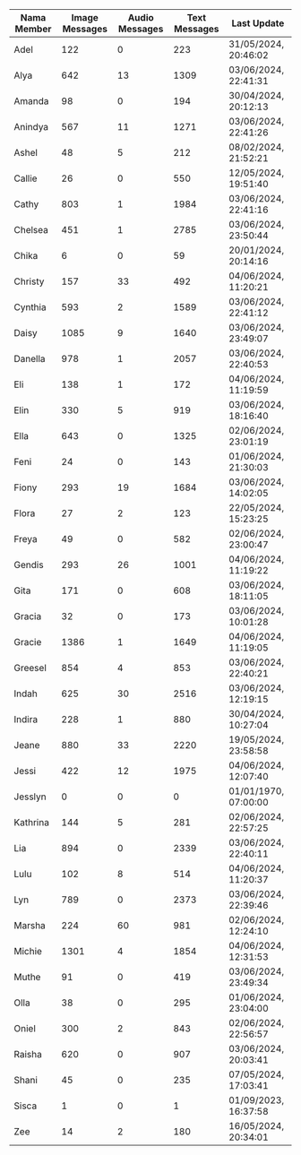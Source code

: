 | Nama Member | Image Messages | Audio Messages | Text Messages | Last Update |
| ------ | -------------- | -------------- | ------------- | ------------ |
| Adel | 122 | 0 | 223 | 31/05/2024, 20:46:02 |
| Alya | 642 | 13 | 1309 | 03/06/2024, 22:41:31 |
| Amanda | 98 | 0 | 194 | 30/04/2024, 20:12:13 |
| Anindya | 567 | 11 | 1271 | 03/06/2024, 22:41:26 |
| Ashel | 48 | 5 | 212 | 08/02/2024, 21:52:21 |
| Callie | 26 | 0 | 550 | 12/05/2024, 19:51:40 |
| Cathy | 803 | 1 | 1984 | 03/06/2024, 22:41:16 |
| Chelsea | 451 | 1 | 2785 | 03/06/2024, 23:50:44 |
| Chika | 6 | 0 | 59 | 20/01/2024, 20:14:16 |
| Christy | 157 | 33 | 492 | 04/06/2024, 11:20:21 |
| Cynthia | 593 | 2 | 1589 | 03/06/2024, 22:41:12 |
| Daisy | 1085 | 9 | 1640 | 03/06/2024, 23:49:07 |
| Danella | 978 | 1 | 2057 | 03/06/2024, 22:40:53 |
| Eli | 138 | 1 | 172 | 04/06/2024, 11:19:59 |
| Elin | 330 | 5 | 919 | 03/06/2024, 18:16:40 |
| Ella | 643 | 0 | 1325 | 02/06/2024, 23:01:19 |
| Feni | 24 | 0 | 143 | 01/06/2024, 21:30:03 |
| Fiony | 293 | 19 | 1684 | 03/06/2024, 14:02:05 |
| Flora | 27 | 2 | 123 | 22/05/2024, 15:23:25 |
| Freya | 49 | 0 | 582 | 02/06/2024, 23:00:47 |
| Gendis | 293 | 26 | 1001 | 04/06/2024, 11:19:22 |
| Gita | 171 | 0 | 608 | 03/06/2024, 18:11:05 |
| Gracia | 32 | 0 | 173 | 03/06/2024, 10:01:28 |
| Gracie | 1386 | 1 | 1649 | 04/06/2024, 11:19:05 |
| Greesel | 854 | 4 | 853 | 03/06/2024, 22:40:21 |
| Indah | 625 | 30 | 2516 | 03/06/2024, 12:19:15 |
| Indira | 228 | 1 | 880 | 30/04/2024, 10:27:04 |
| Jeane | 880 | 33 | 2220 | 19/05/2024, 23:58:58 |
| Jessi | 422 | 12 | 1975 | 04/06/2024, 12:07:40 |
| Jesslyn | 0 | 0 | 0 | 01/01/1970, 07:00:00 |
| Kathrina | 144 | 5 | 281 | 02/06/2024, 22:57:25 |
| Lia | 894 | 0 | 2339 | 03/06/2024, 22:40:11 |
| Lulu | 102 | 8 | 514 | 04/06/2024, 11:20:37 |
| Lyn | 789 | 0 | 2373 | 03/06/2024, 22:39:46 |
| Marsha | 224 | 60 | 981 | 02/06/2024, 12:24:10 |
| Michie | 1301 | 4 | 1854 | 04/06/2024, 12:31:53 |
| Muthe | 91 | 0 | 419 | 03/06/2024, 23:49:34 |
| Olla | 38 | 0 | 295 | 01/06/2024, 23:04:00 |
| Oniel | 300 | 2 | 843 | 02/06/2024, 22:56:57 |
| Raisha | 620 | 0 | 907 | 03/06/2024, 20:03:41 |
| Shani | 45 | 0 | 235 | 07/05/2024, 17:03:41 |
| Sisca | 1 | 0 | 1 | 01/09/2023, 16:37:58 |
| Zee | 14 | 2 | 180 | 16/05/2024, 20:34:01 |
